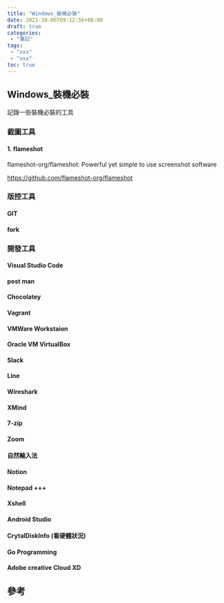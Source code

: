 ```yaml
---
title: "Windows_裝機必裝"
date: 2021-10-06T09:12:56+08:00
draft: true
categories:
 - "筆記"
tags:
 - "xxx"
 - "xxx"
toc: true
---
```


## Windows_裝機必裝
<!-- 簡介 -->
記錄一些裝機必裝的工具
<!--more-->

### 截圖工具

#### 1. flameshot

flameshot-org/flameshot: Powerful yet simple to use screenshot software

https://github.com/flameshot-org/flameshot

### 版控工具

#### GIT

#### fork


### 開發工具 

#### Visual Studio Code

#### post man

#### Chocolatey

#### Vagrant 

#### VMWare Workstaion 


#### Oracle VM VirtualBox



#### Slack

#### Line 


#### Wireshark 


#### XMind 

#### 7-zip


#### Zoom

#### 自然輸入法

#### Notion 

#### Notepad +++


#### Xshell 

#### Android Studio 

#### CrytalDiskInfo  (看硬體狀況)


#### Go Programming 


####  Adobe creative Cloud XD


## 參考
